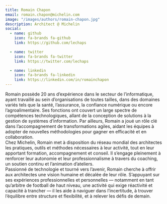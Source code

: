 ```yaml
---
title: Romain Chapon
email: romain.chapon@michelin.com
image: "/images/authors/romain-chapon.jpg"
description: Architect @ Michelin
social:
  - name: github
    icon: fa-brands fa-github
    link: https://github.com/lechaps

  - name: twitter
    icon: fa-brands fa-twitter
    link: https://twitter.com/lechaps

  - name: linkedin
    icon: fa-brands fa-linkedin
    link: https://linkedin.com/in/romainchapon
---
```


Romain possède 20 ans d’expérience dans le secteur de l’informatique, ayant travaillé au sein d’organisations de toutes tailles, dans des domaines variés tels que la santé, l’assurance, la confiance numérique ou encore l’agroalimentaire. Ses fonctions ont couvert un large spectre de compétences technologiques, allant de la conception de solutions à la gestion de systèmes d’information. Par ailleurs, Romain a joué un rôle clé dans l’accompagnement de transformations agiles, aidant les équipes à adopter de nouvelles méthodologies pour gagner en efficacité et en collaboration.  
Chez Michelin, Romain met à disposition du réseau mondial des architectes les pratiques, outils et méthodes nécessaires à leur activité, tout en leur apportant formation, accompagnement et conseil. Il s’engage pleinement à renforcer leur autonomie et leur professionnalisme à travers du coaching, un soutien continu et l’animation d’ateliers.  
Passionné de technologie et tourné vers l’avenir, Romain cherche à offrir aux architectes une vision humaine et décalée de leur rôle. S’appuyant sur ses expériences professionnelles et personnelles — notamment en tant qu’arbitre de football de haut niveau, une activité qui exige réactivité et capacité à trancher — il les aide à naviguer dans l’incertitude, à trouver l’équilibre entre structure et flexibilité, et à relever les défis de demain.
